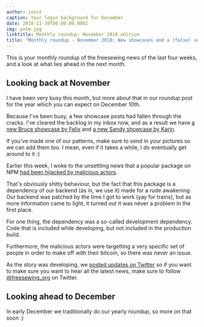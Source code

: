 ```yaml
---
author: joost
caption: Your login background for December
date: 2018-11-30T00:00:00.000Z
img: potm.jpg
linktitle: Monthly roundup; November 2018 edition
title: "Monthly roundup - November 2018: New showcases and a (false) security alarm"
---
```


This is your monthly roundup of the freesewing news of the last four weeks, and a look at what lies ahead in the next month.

## Looking back at November

I have been very busy this month, but more about that in our roundup post for the year which you can expect on December 10th.

Because I've been busy, a few showcase posts had fallen through the cracks. I've cleared the backlog in my inbox now, and as a result we have [a new Bruce showcase by Felix](/en/showcase/bruce-three-pack) and [a new Sandy showcase by Karin](/en/showcase/sandy-by-karin).

If you've made one of our patterns, make sure to send in your pictures so we can add them too. I mean, even if it takes a while, I do eventually get around to it :)

Earlier this week, I woke to the unsettling news that a popular package on NPM [had been hijacked by malicious actors](https://arstechnica.com/information-technology/2018/11/hacker-backdoors-widely-used-open-source-software-to-steal-bitcoin/).

That's obviously shitty behaviour, but the fact that this package is a dependency of our backend (as in, we use it) made for a rude awakening. Our backend was patched by the time I got to work (yay for trains), but as more information came to light, it turned out it was never a problem in the first place.

For one thing, the dependency was a so-called development dependency. Code that is included while developing, but not included in the production build.

Furthermore, the malicious actors were targetting a very specific set of people in order to make off with their bitcoin, so there was never an issue.

As the story was developing, we [posted updates on Twitter](https://twitter.com/freesewing_org/status/1067312509672177664) so if you want to make sure you want to hear all the latest news, make sure to follow [@freesewing_org](https://twitter.com/freesewing_org) on Twitter.

## Looking ahead to December

In early December we traditionally do our yearly roundup, so more on that soon :)
